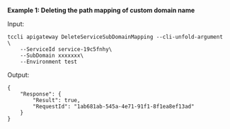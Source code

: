 **Example 1: Deleting the path mapping of custom domain name**



Input: 

```
tccli apigateway DeleteServiceSubDomainMapping --cli-unfold-argument  \
    --ServiceId service-19c5fnhy\
    --SubDomain xxxxxxx\
    --Environment test
```

Output: 
```
{
    "Response": {
        "Result": true,
        "RequestId": "1ab681ab-545a-4e71-91f1-8f1ea8ef13ad"
    }
}
```

